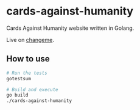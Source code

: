 # cards-against-humanity
Cards Against Humanity website written in Golang.

Live on [changeme](changeme).

## How to use

```sh
# Run the tests
gotestsum

# Build and execute
go build
./cards-against-humanity
```
